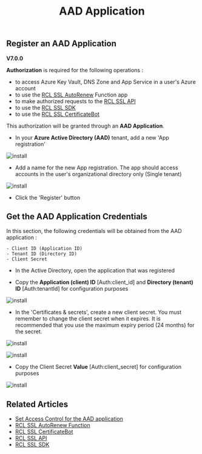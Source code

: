 ﻿---
title: AAD Application
description: Learn how to create an Azure Active Directory Application for use in RCL applications
parent: Authorization
nav_order: 4
---

## Register an AAD Application
**V7.0.0**

**Authorization** is required for the following operations :

- to access Azure Key Vault, DNS Zone and App Service in a user's Azure account
- to use the [RCL SSL AutoRenew](../autorenew/autorenew) Function app
- to make authorized requests to the [RCL SSL API](../api/api.md)
- to use the [RCL SSL SDK](../sdk/sdk.md)
- to use the [RCL SSL CertificateBot](../certbot/certbot.md)

 This authorization will be granted through an **AAD Application**.

- In your **Azure Active Directory (AAD)** tenant, add a new 'App registration'

![install](../images/authorization_aad_app/create.PNG)

- Add a name for the  new App registration. The app should access accounts in the user's organizational directory only (Single tenant)

![install](../images/authorization_aad_app/create2.PNG)

- Click the 'Register' button 

## Get the AAD Application Credentials

In this section, the following credentials will be obtained from the AAD application :

    - Client ID (Application ID)
    - Tenant ID (Directory ID)
    - Client Secret
    

- In the Active Directory, open the application that was registered

- Copy the **Application (client) ID** [Auth:client_id] and **Directory (tenant) ID** [Auth:tenantId] for configuration purposes

![install](../images/authorization_aad_app/aad_app.PNG)

- In the 'Certificates & secrets', create a new client secret. You must remember to change the client secret when it expires. It is recommended that you use the maximum expiry period (24 months) for the secret.

![install](../images/authorization_aad_app/aad_app2.PNG)

![install](../images/authorization_aad_app/aad_app3.PNG)

- Copy the Client Secret **Value** [Auth:client_secret] for configuration purposes  

![install](../images/authorization_aad_app/aad_app4.PNG)


## Related Articles
- [Set Access Control for the AAD application](./access-control-app)
- [RCL SSL AutoRenew Function](../autorenew/autorenew.md)
- [RCL SSL CertificateBot](../certbot/certbot.md)
- [RCL SSL API](../api/api.md)
- [RCL SSL SDK](../sdk/sdk.md)
